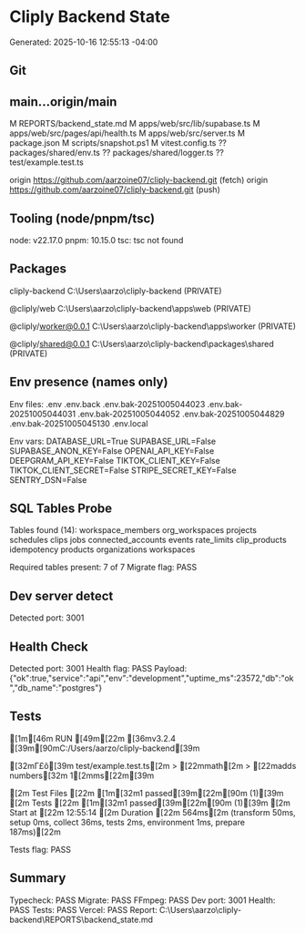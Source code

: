 ﻿# Cliply Backend State

Generated: 2025-10-16 12:55:13 -04:00

## Git

## main...origin/main
 M REPORTS/backend_state.md
 M apps/web/src/lib/supabase.ts
 M apps/web/src/pages/api/health.ts
 M apps/web/src/server.ts
 M package.json
 M scripts/snapshot.ps1
 M vitest.config.ts
?? packages/shared/env.ts
?? packages/shared/logger.ts
?? test/example.test.ts

origin	https://github.com/aarzoine07/cliply-backend.git (fetch)
origin	https://github.com/aarzoine07/cliply-backend.git (push)

## Tooling (node/pnpm/tsc)

node: v22.17.0
pnpm: 10.15.0
tsc: tsc not found

## Packages

cliply-backend C:\Users\aarzo\cliply-backend (PRIVATE)

@cliply/web C:\Users\aarzo\cliply-backend\apps\web (PRIVATE)

@cliply/worker@0.0.1 C:\Users\aarzo\cliply-backend\apps\worker (PRIVATE)

@cliply/shared@0.0.1 C:\Users\aarzo\cliply-backend\packages\shared (PRIVATE)

## Env presence (names only)

Env files:
.env
.env.back
.env.bak-20251005044023
.env.bak-20251005044031
.env.bak-20251005044052
.env.bak-20251005044829
.env.bak-20251005045130
.env.local

Env vars:
DATABASE_URL=True
SUPABASE_URL=False
SUPABASE_ANON_KEY=False
OPENAI_API_KEY=False
DEEPGRAM_API_KEY=False
TIKTOK_CLIENT_KEY=False
TIKTOK_CLIENT_SECRET=False
STRIPE_SECRET_KEY=False
SENTRY_DSN=False

## SQL Tables Probe

Tables found (14):
workspace_members
org_workspaces
projects
schedules
clips
jobs
connected_accounts
events
rate_limits
clip_products
idempotency
products
organizations
workspaces

Required tables present: 7 of 7
Migrate flag: PASS

## Dev server detect

Detected port: 3001

## Health Check

Detected port: 3001
Health flag: PASS
Payload:
{"ok":true,"service":"api","env":"development","uptime_ms":23572,"db":"ok","db_name":"postgres"}

## Tests


[1m[46m RUN [49m[22m [36mv3.2.4 [39m[90mC:/Users/aarzo/cliply-backend[39m

 [32mΓ£ô[39m test/example.test.ts[2m > [22mmath[2m > [22madds numbers[32m 1[2mms[22m[39m

[2m Test Files [22m [1m[32m1 passed[39m[22m[90m (1)[39m
[2m      Tests [22m [1m[32m1 passed[39m[22m[90m (1)[39m
[2m   Start at [22m 12:55:14
[2m   Duration [22m 564ms[2m (transform 50ms, setup 0ms, collect 36ms, tests 2ms, environment 1ms, prepare 187ms)[22m


Tests flag: PASS

## Summary

Typecheck: PASS
Migrate: PASS
FFmpeg: PASS
Dev port: 3001
Health: PASS
Tests: PASS
Vercel: PASS
Report: C:\Users\aarzo\cliply-backend\REPORTS\backend_state.md
